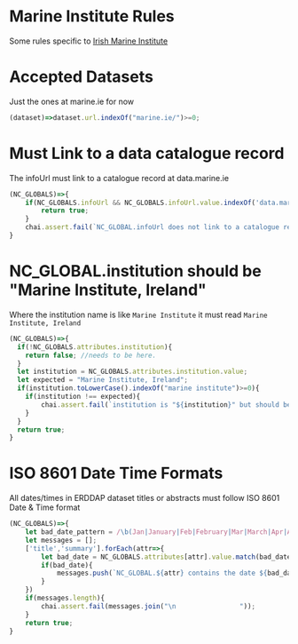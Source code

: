 # Marine Institute Rules

Some rules specific to [Irish Marine Institute](https://www.marine.ie/)

# Accepted Datasets
Just the ones at marine.ie for now

```javascript
(dataset)=>dataset.url.indexOf("marine.ie/")>=0;
```

# Must Link to a data catalogue record
The infoUrl must link to a catalogue record at data.marine.ie

```javascript
(NC_GLOBALS)=>{
    if(NC_GLOBALS.infoUrl && NC_GLOBALS.infoUrl.value.indexOf('data.marine.ie')>=0){
        return true;
    }
    chai.assert.fail(`NC_GLOBAL.infoUrl does not link to a catalogue record at data.marine.ie`)
}
```

# NC_GLOBAL.institution should be "Marine Institute, Ireland"

Where the institution name is like `Marine Institute` it must read `Marine Institute, Ireland`
```javascript
(NC_GLOBALS)=>{
  if(!NC_GLOBALS.attributes.institution){
    return false; //needs to be here.
  }
  let institution = NC_GLOBALS.attributes.institution.value;
  let expected = "Marine Institute, Ireland";
  if(institution.toLowerCase().indexOf("marine institute")>=0){
    if(institution !== expected){
        chai.assert.fail(`institution is "${institution}" but should be "${expected}"`)
    }
  }
  return true;
}

```

# ISO 8601 Date Time Formats
All dates/times in ERDDAP dataset titles or abstracts must follow ISO 8601 Date & Time format
```javascript
(NC_GLOBALS)=>{
    let bad_date_pattern = /\b(Jan|January|Feb|February|Mar|March|Apr|April|May|Jun|June|Jul|July|Aug|August|Sep|Sept|September|Oct|October|Nov|November|Dec|December)[,]{0,1}.\d{4}/;
    let messages = [];
    ['title','summary'].forEach(attr=>{
        let bad_date = NC_GLOBALS.attributes[attr].value.match(bad_date_pattern);
        if(bad_date){
            messages.push(`NC_GLOBAL.${attr} contains the date ${bad_date[0]}`);
        }
    })
    if(messages.length){
        chai.assert.fail(messages.join("\n                "));
    }
    return true;
}
```
